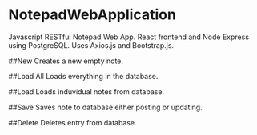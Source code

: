 # NotepadWebApplication
Javascript RESTful Notepad Web App. React frontend and Node Express using PostgreSQL. Uses Axios.js and Bootstrap.js.

##New
Creates a new empty note.

##Load All
Loads everything in the database.

##Load
Loads induvidual notes from database.

##Save
Saves note to database either posting or updating.

##Delete
Deletes entry from database.